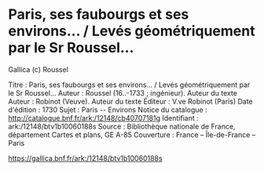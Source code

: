 # Paris, ses faubourgs et ses environs... / Levés géométriquement par le Sr Roussel...
Gallica (c) Roussel

Titre :  Paris, ses faubourgs et ses environs... / Levés géométriquement par le Sr Roussel...
Auteur  :  Roussel (16..-1733 ; ingénieur). Auteur du texte
Auteur  :  Robinot (Veuve). Auteur du texte
Éditeur  :  V.ve Robinot (Paris)
Date d'édition :  1730
Sujet :  Paris -- Environs
Notice du catalogue :  http://catalogue.bnf.fr/ark:/12148/cb40707181g
Identifiant :  ark:/12148/btv1b10060188s
Source  :  Bibliothèque nationale de France, département Cartes et plans, GE A-85
Couverture :  France – Île-de-France – Paris

https://gallica.bnf.fr/ark:/12148/btv1b10060188s